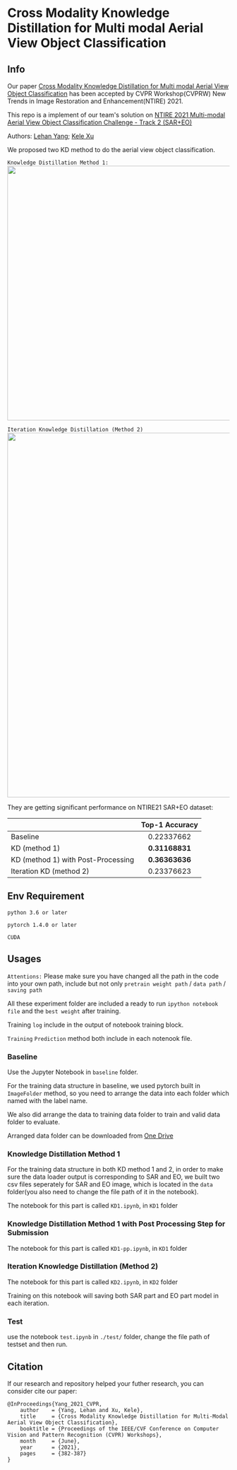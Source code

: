 # Cross Modality Knowledge Distillation for Multi modal Aerial View Object Classification
## Info
Our paper [Cross Modality Knowledge Distillation for Multi modal Aerial View Object Classification](https://openaccess.thecvf.com/content/CVPR2021W/NTIRE/papers/Yang_Cross_Modality_Knowledge_Distillation_for_Multi-Modal_Aerial_View_Object_Classification_CVPRW_2021_paper.pdf) has been accepted by CVPR Workshop(CVPRW) New Trends in Image Restoration and Enhancement(NTIRE) 2021.

This repo is a implement of our team's solution on [NTIRE 2021 Multi-modal Aerial View Object Classification Challenge - Track 2 (SAR+EO)](https://competitions.codalab.org/competitions/28095)

Authors: [Lehan Yang](https://bio.lehanyang.info/); [Kele Xu](https://scholar.google.com/citations?user=sou7o2EAAAAJ&hl=zh-CN)

We proposed two KD method to do the aerial view object classification.

`Knowledge Distillation Method 1:`
<img src="https://github.com/Hansxsourse/Cross-Modality-Knowledge-Distillation-forMulti-modal-Aerial-View-Object-Classification/blob/main/imgs/eo-method1.jpg" data-canonical-src="https://github.com/Hansxsourse/Cross-Modality-Knowledge-Distillation-forMulti-modal-Aerial-View-Object-Classification/blob/main/imgs/eo-method1.jpg" width="1025" height="576" />

`Iteration Knowledge Distillation (Method 2)`
<img src="https://github.com/Hansxsourse/Cross-Modality-Knowledge-Distillation-forMulti-modal-Aerial-View-Object-Classification/blob/main/imgs/eo-method2.jpg" data-canonical-src="https://github.com/Hansxsourse/Cross-Modality-Knowledge-Distillation-forMulti-modal-Aerial-View-Object-Classification/blob/main/imgs/eo-method2.jpg" width="600" height="825" />

They are getting significant performance on NTIRE21 SAR+EO dataset:

|         | Top-1 Accuracy           |
| ------------- |:-------------:|
| Baseline     | 0.22337662 |
| KD (method 1)     | **0.31168831**   |
|KD (method 1) with Post-Processing|**0.36363636**|
| Iteration KD (method 2)| 0.23376623  |


## Env Requirement
`python 3.6 or later`

`pytorch 1.4.0 or later`

`CUDA`

## Usages
`Attentions:` Please make sure you have changed all the path in the code into your own path, include but not only `pretrain weight path` / `data path` / `saving path`

All these experiment folder are included a ready to run `ipython notebook file` and the `best weight` after training.

Training `log` include in the output of notebook training block.

`Training` `Prediction` method both include in each notenook file.
### Baseline
Use the Jupyter Notebook in `baseline` folder. 

For the training data structure in baseline, we used pytorch built in `ImageFolder` method, so you need to arrange the data into each folder which named with the label name.

We also did arrange the data to training data folder to train and valid data folder to evaluate.

Arranged data folder can be downloaded from [One Drive](https://unisydneyedu-my.sharepoint.com/:u:/g/personal/lyan3310_uni_sydney_edu_au/EefPAUWlmI9BjsJrZEiOM_QBICfvofKl75_AQxIMUA6Iig?e=qxEbzk)

### Knowledge Distillation Method 1
For the training data structure in both KD method 1 and 2, in order to make sure the data loader output is corresponding to SAR and EO, we built two csv files seperately for SAR and EO image, which is located in the `data` folder(you also need to change the file path of it in the notebook).

The notebook for this part is called `KD1.ipynb`, in `KD1` folder


### Knowledge Distillation Method 1 with Post Processing Step for Submission
The notebook for this part is called `KD1-pp.ipynb`, in `KD1` folder



### Iteration Knowledge Distillation (Method 2)
The notebook for this part is called `KD2.ipynb`, in `KD2` folder

Training on this notebook will saving both SAR part and EO part model in each iteration.


### Test
use the notebook `test.ipynb` in `./test/` folder, change the file path of testset and then run.


## Citation

If our research and repository helped your futher research, you can consider cite our paper:
```
@InProceedings{Yang_2021_CVPR,
    author    = {Yang, Lehan and Xu, Kele},
    title     = {Cross Modality Knowledge Distillation for Multi-Modal Aerial View Object Classification},
    booktitle = {Proceedings of the IEEE/CVF Conference on Computer Vision and Pattern Recognition (CVPR) Workshops},
    month     = {June},
    year      = {2021},
    pages     = {382-387}
}
```
